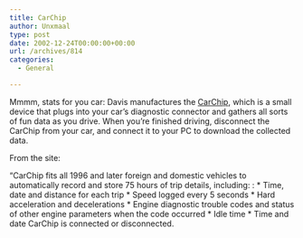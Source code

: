 ```yaml
---
title: CarChip
author: Unxmaal
type: post
date: 2002-12-24T00:00:00+00:00
url: /archives/814
categories:
  - General

---
```

Mmmm, stats for you car: Davis manufactures the [CarChip][1], which is a small device that plugs into your car&#8217;s diagnostic connector and gathers all sorts of fun data as you drive. When you&#8217;re finished driving, disconnect the CarChip from your car, and connect it to your PC to download the collected data. 

From the site:

&#8220;CarChip fits all 1996 and later foreign and domestic vehicles to automatically record and store 75 hours of trip details, including:
:     * Time, date and distance for each trip 
          * Speed logged every 5 seconds 
              * Hard acceleration and decelerations 
                  * Engine diagnostic trouble codes and status of other engine parameters when the code occurred 
                      * Idle time 
                          * Time and date CarChip is connected or disconnected. </ul> </dd> </dl>

 [1]: http://www.davisnet.com/drive/products/carchip.asp